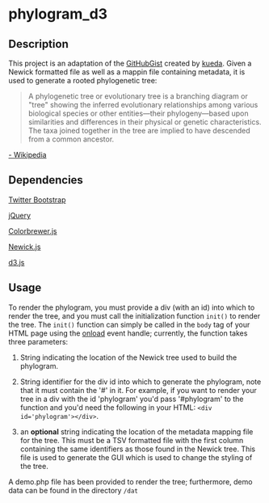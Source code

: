 # phylogram_d3## DescriptionThis project is an adaptation of the [GitHubGist](https://gist.github.com/) created by [kueda](https://gist.github.com/kueda/1036776).  Given a Newick formatted file as well as a mappin file containing metadata, it is used to generate a rooted phylogenetic tree:> A phylogenetic tree or evolutionary tree is a branching diagram or "tree" showing the inferred evolutionary relationships among various biological species or other entities—their phylogeny—based upon similarities and differences in their physical or genetic characteristics. The taxa joined together in the tree are implied to have descended from a common ancestor.[- Wikipedia](https://en.wikipedia.org/wiki/Phylogenetic_tree#Unrooted_tree)## Dependencies[Twitter Bootstrap](https://getbootstrap.com/)[jQuery](https://jquery.com/)[Colorbrewer.js](https://bl.ocks.org/mbostock/5577023)[Newick.js](https://github.com/jasondavies/newick.js)[d3.js](https://d3js.org/)## UsageTo render the phylogram, you must provide a div (with an id) into which to render the tree, and you must call the initialization function `init()` to render the tree.  The `init()` function can simply be called in the `body` tag of your HTML page using the [onload](https://developer.mozilla.org/en-US/docs/Web/API/GlobalEventHandlers/onload) event handle; currently, the function takes three parameters:1. String indicating the location of the Newick tree used to build the phylogram.2. String identifier for the div id into which to generate the phylogram, note that it must contain the '#' in it.  For example, if you want to render your tree in a div with the id 'phylogram' you'd pass '#phylogram' to the function and you'd need the following in your HTML: `<div id='phylogram'></div>`.3. an **optional** string indicating the location of the metadata mapping file for the tree.  This must be a TSV formatted file with the first column containing the same identifiers as those found in the Newick tree.  This file is used to generate the GUI which is used to change the styling of the tree.A demo.php file has been provided to render the tree; furthermore, demo data can be found in the directory `/dat`